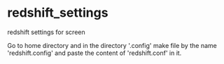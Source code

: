 # redshift_settings
redshift settings for screen

Go to home directory and in the directory '.config' make file by the name 'redshift.config'
and paste the content of 'redshift.conf' in it.
